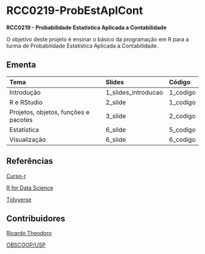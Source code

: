 # RCC0219-ProbEstAplCont
**RCC0219 - Probabilidade Estatística Aplicada a Contabilidade**

O objetivo deste projeto é ensinar o básico da programação em R para a turma de Probabilidade Estatística Aplicada a Contabilidade.

## Ementa

| **Tema**                 | **Slides**  | **Código** |
|:-------------------------|:------------|:-----------|
| Introdução               |  1_slides_introducao    |  1_codigo |
| R e RStudio              |  2_slide     |  1_codigo |
| Projetos, objetos, funções e pacotes |  3_slide     |  2_codigo |
| Estatística              |  6_slide     |  5_codigo |
| Visualização             |  6_slide     |  6_codigo | 

## Referências

[Curso-r](https://curso-r.com/)

[R for Data Science](https://r4ds.had.co.nz/)

[Tidyverse](https://www.tidyverse.org/learn/)

## Contribuidores

[Ricardo Theodoro](https://rtheodoro.com)

[OBSCOOP/USP](https://linktr.ee/obscoopusp)
